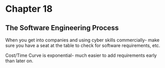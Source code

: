 # Chapter 18

## The Software Engineering Process
When you get into companies and using cyber skills commercially- make sure you have a seat at the table to check for software requirements, etc.

Cost/Time Curve is exponential- much easier to add requirements early than later on. 


